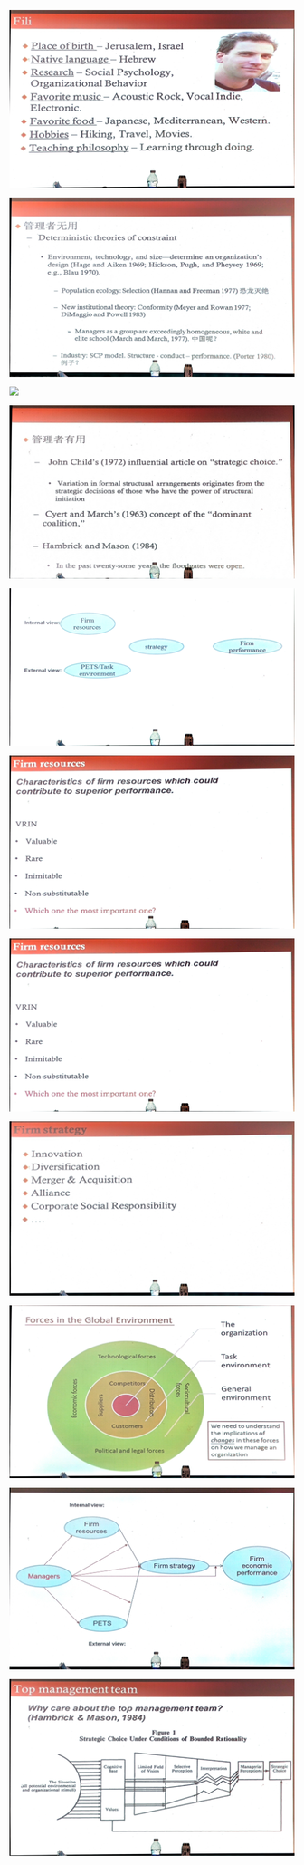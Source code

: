 ![](./images/2020-11-01-10-49-33.png)

![](./images/2020-11-01-10-50-39.png)

![](./images/2020-11-01-10-50-59.png)

![](./images/2020-11-01-10-51-48.png)

![](./images/2020-11-01-10-52-00.png)

![](./images/2020-11-01-10-52-11.png)

![](./images/2020-11-01-10-54-17.png)

![](./images/2020-11-01-10-54-27.png)

![](./images/2020-11-01-10-54-45.png)

![](./images/2020-11-01-10-54-53.png)

![](./images/2020-11-01-11-00-26.png)